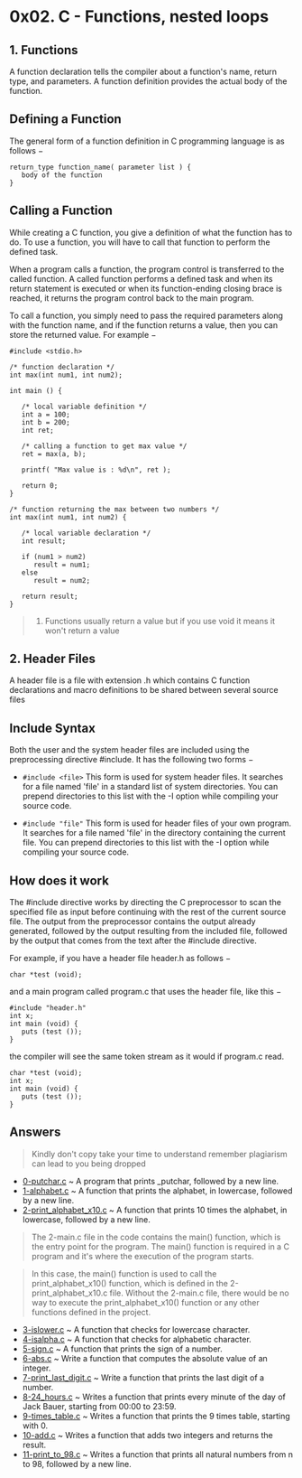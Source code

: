 # 0x02. C - Functions, nested loops

## 1. Functions
A function declaration tells the compiler about a function's name, return type, and parameters. A function definition provides the actual body of the function.

## Defining a Function
The general form of a function definition in C programming language is as follows −
```
return_type function_name( parameter list ) {
   body of the function
}
```
## Calling a Function
While creating a C function, you give a definition of what the function has to do. To use a function, you will have to call that function to perform the defined task.

When a program calls a function, the program control is transferred to the called function. A called function performs a defined task and when its return statement is executed or when its function-ending closing brace is reached, it returns the program control back to the main program.

To call a function, you simply need to pass the required parameters along with the function name, and if the function returns a value, then you can store the returned value. For example −
```
#include <stdio.h>
 
/* function declaration */
int max(int num1, int num2);
 
int main () {

   /* local variable definition */
   int a = 100;
   int b = 200;
   int ret;
 
   /* calling a function to get max value */
   ret = max(a, b);
 
   printf( "Max value is : %d\n", ret );
 
   return 0;
}
 
/* function returning the max between two numbers */
int max(int num1, int num2) {

   /* local variable declaration */
   int result;
 
   if (num1 > num2)
      result = num1;
   else
      result = num2;
 
   return result; 
}
```
> 1. Functions usually return a value but if you use void it means it won't return a value

## 2. Header Files
A header file is a file with extension .h which contains C function declarations and macro definitions to be shared between several source files

## Include Syntax
Both the user and the system header files are included using the preprocessing directive #include. It has the following two forms −

* ```#include <file>```
This form is used for system header files. It searches for a file named 'file' in a standard list of system directories. You can prepend directories to this list with the -I option while compiling your source code.

* ```#include "file"```
This form is used for header files of your own program. It searches for a file named 'file' in the directory containing the current file. You can prepend directories to this list with the -I option while compiling your source code.

## How does it work
The #include directive works by directing the C preprocessor to scan the specified file as input before continuing with the rest of the current source file. The output from the preprocessor contains the output already generated, followed by the output resulting from the included file, followed by the output that comes from the text after the #include directive. 

For example, if you have a header file header.h as follows −
```
char *test (void);
```

and a main program called program.c that uses the header file, like this −
```
#include "header.h"
int x;
int main (void) {
   puts (test ());
}
```
the compiler will see the same token stream as it would if program.c read.
```
char *test (void);
int x;
int main (void) {
   puts (test ());
}
```
## Answers
> Kindly don't copy take your time to understand remember plagiarism can lead to you being dropped
* [0-putchar.c](https://github.com/Darryl-Mbae/alx-low_level_programming/blob/master/0x02-functions_nested_loops/0-putchar.c) ~  A program that prints _putchar, followed by a new line.
* [1-alphabet.c](https://github.com/Darryl-Mbae/alx-low_level_programming/blob/master/0x02-functions_nested_loops/1-alphabet.c) ~ A function that prints the alphabet, in lowercase, followed by a new line.
* [2-print_alphabet_x10.c](https://github.com/Darryl-Mbae/alx-low_level_programming/blob/master/0x02-functions_nested_loops/2-print_alphabet_x10.c) ~ A function that prints 10 times the alphabet, in lowercase, followed by a new line.
> The 2-main.c file in the code contains the main() function, which is the entry point for the program. The main() function is required in a C program and it's where the execution of the program starts.

> In this case, the main() function is used to call the print_alphabet_x10() function, which is defined in the 2-print_alphabet_x10.c file. Without the 2-main.c file, there would be no way to execute the print_alphabet_x10() function or any other functions defined in the project.
* [3-islower.c](https://github.com/Darryl-Mbae/alx-low_level_programming/blob/master/0x02-functions_nested_loops/3-islower.c) ~  A function that checks for lowercase character.
* [4-isalpha.c](https://github.com/Darryl-Mbae/alx-low_level_programming/blob/master/0x02-functions_nested_loops/4-isalpha.c) ~  A function that checks for alphabetic character.
* [5-sign.c](https://github.com/Darryl-Mbae/alx-low_level_programming/blob/master/0x02-functions_nested_loops/5-sign.c) ~ A function that prints the sign of a number.
* [6-abs.c](https://github.com/Darryl-Mbae/alx-low_level_programming/blob/master/0x02-functions_nested_loops/6-abs.c) ~ Write a function that computes the absolute value of an integer.
* [7-print_last_digit.c](https://github.com/Darryl-Mbae/alx-low_level_programming/blob/master/0x02-functions_nested_loops/7-print_last_digit.c) ~ Write a function that prints the last digit of a number.
* [8-24_hours.c](https://github.com/Darryl-Mbae/alx-low_level_programming/blob/master/0x02-functions_nested_loops/8-24_hours.c) ~ Writes a function that prints every minute of the day of Jack Bauer, starting from 00:00 to 23:59.
* [9-times_table.c](https://github.com/Darryl-Mbae/alx-low_level_programming/blob/master/0x02-functions_nested_loops/9-times_table.c) ~ Writes a function that prints the 9 times table, starting with 0.
* [10-add.c](https://github.com/Darryl-Mbae/alx-low_level_programming/blob/master/0x02-functions_nested_loops/10-add.c) ~ Writes a function that adds two integers and returns the result.
* [11-print_to_98.c](https://github.com/Darryl-Mbae/alx-low_level_programming/blob/master/0x02-functions_nested_loops/11-print_to_98.c) ~ Writes a function that prints all natural numbers from n to 98, followed by a new line.


